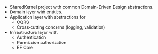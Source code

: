 
- SharedKernel project with common Domain-Driven Design abstractions.
- Domain layer with entities.
- Application layer with abstractions for:
  - CQRS
  - Cross-cutting concerns (logging, validation)
- Infrastructure layer with:
  - Authentication
  - Permission authorization
  - EF Core